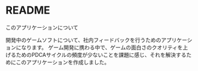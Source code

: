 # README

このアプリケーションについて

開発中のゲームソフトについて、社内フィードバックを行うためのアプリケーションになります。
ゲーム開発に携わる中で、ゲームの面白さのクオリティを上げるためのPDCAサイクルの頻度が少ないことを課題に感じ、それを解決するためにこのアプリケーションを作成しました。

